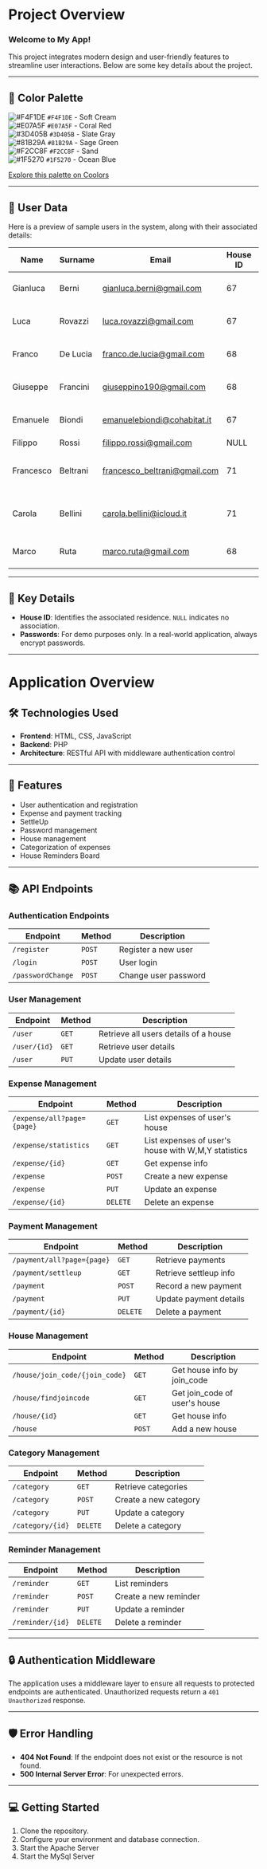 # Project Overview

### Welcome to My App!

This project integrates modern design and user-friendly features to streamline user interactions. Below are some key details about the project.

---

## 🎨 Color Palette

![#F4F1DE](https://placehold.co/15x15/F4F1DE/F4F1DE.png) `#F4F1DE` - Soft Cream  
![#E07A5F](https://placehold.co/15x15/E07A5F/E07A5F.png) `#E07A5F` - Coral Red  
![#3D405B](https://placehold.co/15x15/3D405B/3D405B.png) `#3D405B` - Slate Gray  
![#81B29A](https://placehold.co/15x15/81B29A/81B29A.png) `#81B29A` - Sage Green  
![#F2CC8F](https://placehold.co/15x15/F2CC8F/F2CC8F.png) `#F2CC8F` - Sand  
![#1F5270](https://placehold.co/15x15/1F5270/1F5270.png) `#1F5270` - Ocean Blue

[Explore this palette on Coolors](https://coolors.co/f4f1de-e07a5f-3d405b-81b29a-f2cc8f)

---

## 👥 User Data

Here is a preview of sample users in the system, along with their associated details:

| **Name**  | **Surname** | **Email**                    | **House ID** | **House Name**      | **Password** |
| --------- | ----------- | ---------------------------- | ------------ | ------------------- | ------------ |
| Gianluca  | Berni       | gianluca.berni@gmail.com     | 67           | House of Gabriela   | Password!123 |
| Luca      | Rovazzi     | luca.rovazzi@gmail.com       | 67           | House of Gabriela   | Password!123 |
| Franco    | De Lucia    | franco.de.lucia@gmail.com    | 68           | Via Roma 19         | Password!123 |
| Giuseppe  | Francini    | giuseppino190@gmail.com      | 68           | Via Roma 19         | Password!123 |
| Emanuele  | Biondi      | emanuelebiondi@cohabitat.it  | 67           | House of Gabriela   | Password!123 |
| Filippo   | Rossi       | filippo.rossi@gmail.com      | NULL         | NULL                | Password!123 |
| Francesco | Beltrani    | francesco_beltrani@gmail.com | 71           | I ragazzi di Via Po | Password!123 |
| Carola    | Bellini     | carola.bellini@icloud.it     | 71           | I ragazzi di Via Po | Password!123 |
| Marco     | Ruta        | marco.ruta@gmail.com         | 68           | Via Roma 19         | Password!123 |

---

## 🔑 Key Details

- **House ID**: Identifies the associated residence. `NULL` indicates no association.
- **Passwords**: For demo purposes only. In a real-world application, always encrypt passwords.

---

# Application Overview

## 🛠️ Technologies Used

- **Frontend**: HTML, CSS, JavaScript
- **Backend**: PHP
- **Architecture**: RESTful API with middleware authentication control

---

## 🚀 Features

- User authentication and registration
- Expense and payment tracking
- SettleUp
- Password management
- House management
- Categorization of expenses
- House Reminders Board

---

## 📚 API Endpoints

### Authentication Endpoints

| **Endpoint**      | **Method** | **Description**      |
| ----------------- | ---------- | -------------------- |
| `/register`       | `POST`     | Register a new user  |
| `/login`          | `POST`     | User login           |
| `/passwordChange` | `POST`     | Change user password |

### User Management

| **Endpoint** | **Method** | **Description**                       |
| ------------ | ---------- | ------------------------------------- |
| `/user`      | `GET`      | Retrieve all users details of a house |
| `/user/{id}` | `GET `     | Retrieve user details                 |
| `/user`      | `PUT`      | Update user details                   |

### Expense Management

| **Endpoint**               | **Method** | **Description**                                     |
| -------------------------- | ---------- | --------------------------------------------------- |
| `/expense/all?page={page}` | `GET`      | List expenses of user's house                       |
| `/expense/statistics`      | `GET`      | List expenses of user's house with W,M,Y statistics |
| `/expense/{id}`            | `GET`      | Get expense info                                    |
| `/expense`                 | `POST`     | Create a new expense                                |
| `/expense`                 | `PUT`      | Update an expense                                   |
| `/expense/{id}`            | `DELETE`   | Delete an expense                                   |

### Payment Management

| **Endpoint**               | **Method** | **Description**        |
| -------------------------- | ---------- | ---------------------- |
| `/payment/all?page={page}` | `GET`      | Retrieve payments      |
| `/payment/settleup`        | `GET`      | Retrieve settleup info |
| `/payment`                 | `POST`     | Record a new payment   |
| `/payment`                 | `PUT`      | Update payment details |
| `/payment/{id}`            | `DELETE`   | Delete a payment       |

### House Management

| **Endpoint**                   | **Method** | **Description**               |
| ------------------------------ | ---------- | ----------------------------- |
| `/house/join_code/{join_code}` | `GET`      | Get house info by join_code   |
| `/house/findjoincode`          | `GET`      | Get join_code of user's house |
| `/house/{id}`                  | `GET`      | Get house info                |
| `/house`                       | `POST`     | Add a new house               |

### Category Management

| **Endpoint**     | **Method** | **Description**       |
| ---------------- | ---------- | --------------------- |
| `/category`      | `GET`      | Retrieve categories   |
| `/category`      | `POST`     | Create a new category |
| `/category`      | `PUT`      | Update a category     |
| `/category/{id}` | `DELETE`   | Delete a category     |

### Reminder Management

| **Endpoint**     | **Method** | **Description**       |
| ---------------- | ---------- | --------------------- |
| `/reminder`      | `GET`      | List reminders        |
| `/reminder`      | `POST`     | Create a new reminder |
| `/reminder`      | `PUT`      | Update a reminder     |
| `/reminder/{id}` | `DELETE`   | Delete a reminder     |

---

## 🔒 Authentication Middleware

The application uses a middleware layer to ensure all requests to protected endpoints are authenticated. Unauthorized requests return a `401 Unauthorized` response.

---

## 🛡️ Error Handling

- **404 Not Found**: If the endpoint does not exist or the resource is not found.
- **500 Internal Server Error**: For unexpected errors.

---

## 💻 Getting Started

1. Clone the repository.
2. Configure your environment and database connection.
3. Start the Apache Server
4. Start the MySql Server
